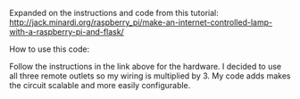Expanded on the instructions and code from this tutorial: http://jack.minardi.org/raspberry_pi/make-an-internet-controlled-lamp-with-a-raspberry-pi-and-flask/

How to use this code:

Follow the instructions in the link above for the hardware. I decided to use all three remote outlets so my wiring is multiplied by 3. My code adds makes the circuit scalable and more easily configurable.
